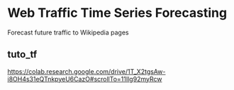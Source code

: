# Web Traffic Time Series Forecasting
 Forecast future traffic to Wikipedia pages

## tuto_tf

https://colab.research.google.com/drive/1T_X2tgsAw-i8OH4s31eQTnkpyeU6CazO#scrollTo=11Ilg92myRcw
